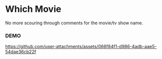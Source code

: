 # Which Movie
No more scouring through comments for the movie/tv show name. 

### DEMO

https://github.com/user-attachments/assets/066f84f1-d986-4adb-aae5-54dae36cb22f


